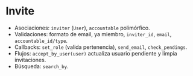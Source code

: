 # Invite

- Asociaciones: `inviter` (`User`), `accountable` polimórfico.
- Validaciones: formato de email, ya miembro, `inviter_id`, `email`, `accountable_id/type`.
- Callbacks: `set_role` (valida pertenencia), `send_email`, `check_pendings`.
- Flujos: `accept_by_user(user)` actualiza usuario pendiente y limpia invitaciones.
- Búsqueda: `search_by`.
